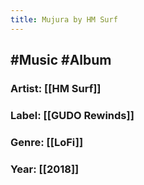 ```yaml
---
title: Mujura by HM Surf
---
```


## #Music #Album
### Artist: [[HM Surf]]

### Label: [[GUDO Rewinds]]

### Genre: [[LoFi]]

### Year: [[2018]]

